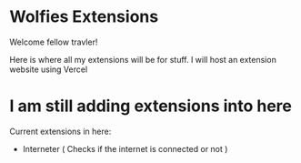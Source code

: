 # Wolfies Extensions
Welcome fellow travler!

Here is where all my extensions will be for stuff. I will host an extension website using Vercel

# I am still adding extensions into here


Current extensions in here:
- Interneter
  ( Checks if the internet is connected or not )

